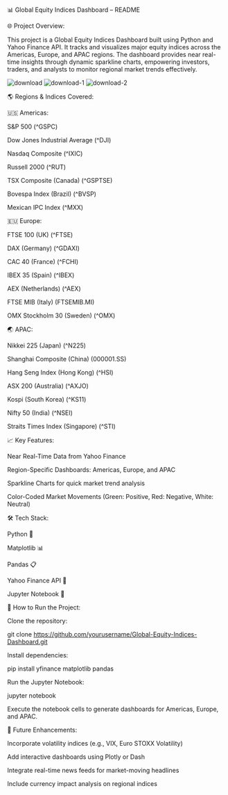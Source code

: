 📊 Global Equity Indices Dashboard – README

🌐 Project Overview:

This project is a Global Equity Indices Dashboard built using Python and Yahoo Finance API. It tracks and visualizes major equity indices across the Americas, Europe, and APAC regions. The dashboard provides near real-time insights through dynamic sparkline charts, empowering investors, traders, and analysts to monitor regional market trends effectively.


![download](https://github.com/user-attachments/assets/76fc0dbc-35b6-4829-a669-a4c72229d460)
![download-1](https://github.com/user-attachments/assets/13b6e0df-5c80-4907-9efd-de3019b85f4b)
![download-2](https://github.com/user-attachments/assets/1d538a4e-acc5-4718-8a99-d2bb2f90aaf8)


🌎 Regions & Indices Covered:


🇺🇸 Americas:

S&P 500 (^GSPC)

Dow Jones Industrial Average (^DJI)

Nasdaq Composite (^IXIC)

Russell 2000 (^RUT)

TSX Composite (Canada) (^GSPTSE)

Bovespa Index (Brazil) (^BVSP)

Mexican IPC Index (^MXX)

🇪🇺 Europe:

FTSE 100 (UK) (^FTSE)

DAX (Germany) (^GDAXI)

CAC 40 (France) (^FCHI)

IBEX 35 (Spain) (^IBEX)

AEX (Netherlands) (^AEX)

FTSE MIB (Italy) (FTSEMIB.MI)

OMX Stockholm 30 (Sweden) (^OMX)

🌏 APAC:

Nikkei 225 (Japan) (^N225)

Shanghai Composite (China) (000001.SS)

Hang Seng Index (Hong Kong) (^HSI)

ASX 200 (Australia) (^AXJO)

Kospi (South Korea) (^KS11)

Nifty 50 (India) (^NSEI)

Straits Times Index (Singapore) (^STI)

📈 Key Features:

Near Real-Time Data from Yahoo Finance

Region-Specific Dashboards: Americas, Europe, and APAC

Sparkline Charts for quick market trend analysis

Color-Coded Market Movements (Green: Positive, Red: Negative, White: Neutral)

🛠️ Tech Stack:

Python 🐍

Matplotlib 📊

Pandas 📋

Yahoo Finance API 📡

Jupyter Notebook 📓

🚀 How to Run the Project:

Clone the repository:

git clone https://github.com/yourusername/Global-Equity-Indices-Dashboard.git

Install dependencies:

pip install yfinance matplotlib pandas

Run the Jupyter Notebook:

jupyter notebook

Execute the notebook cells to generate dashboards for Americas, Europe, and APAC.

📌 Future Enhancements:

Incorporate volatility indices (e.g., VIX, Euro STOXX Volatility)

Add interactive dashboards using Plotly or Dash

Integrate real-time news feeds for market-moving headlines

Include currency impact analysis on regional indices
